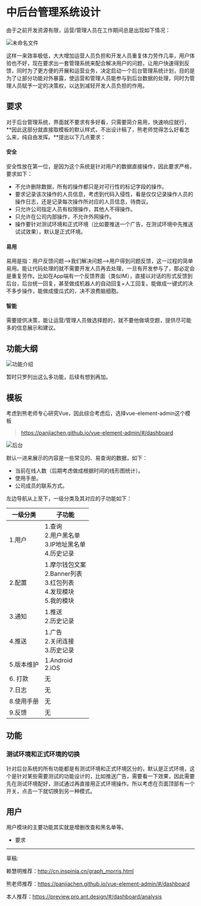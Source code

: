 # 中后台管理系统设计

由于之前开发资源有限，运营/管理人员在工作期间总是出现如下情况：

![未命名文件](C:\Users\mol\Desktop\未命名文件.png)

这样一来效率极低，大大增加运营人员负担和开发人员重复体力劳作几率，用户体验也不好，现在要求出一套管理系统来配合解决用户的问题，让用户快速得到反馈，同时为了更方便的开展和运营业务，决定启动一个后台管理系统计划，目的是为了让部分功能对外暴露，使运营和管理人员能参与到后台数据的处理，同时为管理人员赋予一定的决策权，以达到减轻开发人员负担的作用。

## 要求

对于后台管理系统，界面就不要求有多好看，只需要简介易用，快速响应就行，**因此这部分就直接取模板的默认样式，不出设计稿了，熊老师觉得怎么好看怎么来，纯自由发挥。**提出以下几点要求：

#### 安全

安全性放在第一位，是因为这个系统是针对用户的数据直接操作，因此要求严格，要求如下：

- 不允许删除数据，所有的操作都只是对可行性的标记字段的操作。
- 要求记录该次操作的人员信息，考虑到代码入侵性，看是仅仅记录操作人员的操作日志，还是记录每次操作所对应的人员信息，待商议。
- 只允许公司指定人员有权限操作，其他人不得操作。
- 只允许在公司内部操作，不允许外网操作。
- 操作要针对测试环境和正式环境（比如要推送一个广告，在测试环境中先推送试试效果），默认是正式环境。

#### 易用

易用是指：用户反馈问题-->我们解决问题-->用户得到问题反馈，这一过程的简单易用。能让代码处理的就不需要开发人员再去处理，一旦有开发参与了，那必定会是重复劳作。比如在App端有一个反馈界面（类似IM），直接以对话的形式反馈到后台，后台统一回复，甚至做成机器人的自动回复+人工回复。能做成一键式的决不多步操作，能做成傻瓜式的，决不浪费脑细胞。

#### 智能

需要提供决策，能让运营/管理人员做选择题的，就不要他做填空题，提供尽可能多的信息展示和建议。

## 功能大纲

![功能介绍](C:\Users\mol\Desktop\功能介绍.png)

暂时只罗列出这么多功能，后续有想到再加。

## 模板

考虑到熊老师专心研究Vue，因此综合考虑后，选择vue-element-admin这个模板

> https://panjiachen.github.io/vue-element-admin/#/dashboard

![后台](https://i.imgur.com/IjedCiY.png) 

默认一进来展示的内容是一些常见的、易查询的数据，如下：

- 当前在线人数（后期考虑做成根据时间的线形图统计）。
- 使用手册。
- 公司成员的联系方式。

左边导航从上至下，一级分类及其对应的子功能如下：

| 一级分类   | 子功能                                                       |
| ---------- | ------------------------------------------------------------ |
| 1.用户     | 1.查询<br />2.用户黑名单<br />3.IP地址黑名单<br />4.历史记录 |
| 2.配置     | 1.摩尔钱包文案<br />2.Banner列表 <br />3.红包列表<br />4.发现模块<br />5.我的模块 |
| 3.通知     | 1.推送<br />2.历史记录                                       |
| 4.推送     | 1.广告<br />2.关闭连接<br />3.历史记录                       |
| 5.版本维护 | 1.Android<br />2.iOS                                         |
| 6. 打款    | 无                                                           |
| 7.日志     | 无                                                           |
| 8.使用手册 | 无                                                           |
| 9.反馈     | 无                                                           |

## 功能

### 测试环境和正式环境的切换

针对后台系统的所有功能都是有测试环境和正式环境区分的，默认是正式环境，这个是针对某些需要测试的功能设计的，比如推送广告，需要看一下效果，因此需要先在测试环境配好，测试通过再直接用正式环境操作。所以考虑在页面顶部有一个开关，点击一下就切换到另一种模式。

## 用户

用户模块的主要功能其实就是增删改查和黑名单等。

- 要求











---

草稿:

赖慧明推荐：http://cn.inspinia.cn/graph_morris.html

熊老师推荐：https://panjiachen.github.io/vue-element-admin/#/dashboard

本人推荐：https://preview.pro.ant.design/#/dashboard/analysis
